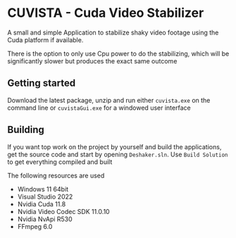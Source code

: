 # CUVISTA - Cuda Video Stabilizer
A small and simple Application to stabilize shaky video footage using the Cuda platform if available.

There is the option to only use Cpu power to do the stabilizing, which will be significantly slower but produces the exact same outcome
## Getting started
Download the latest package, unzip and run either ```cuvista.exe``` on the command line or ```cuvistaGui.exe``` for a windowed user interface
## Building
If you want top work on the project by yourself and build the applications, get the source code and start by opening ```Deshaker.sln```. Use ```Build Solution``` to get everything compiled and built

The following resources are used
- Windows 11 64bit
- Visual Studio 2022
- Nvidia Cuda 11.8
- Nvidia Video Codec SDK 11.0.10
- Nvidia NvApi R530
- FFmpeg 6.0
